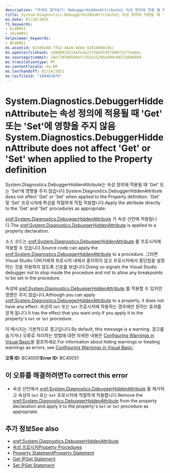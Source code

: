 ```yaml
---
description: "자세히 알아보기: DebuggerHiddenAttribute는 속성 정의에 적용 될 때 ' Get ' 또는 ' Set '에 영향을 주지 않습니다."
title: System.Diagnostics.DebuggerHiddenAttribute는 속성 정의에 적용될 때 'Get' 또는 'Set'에 영향을 주지 않음
ms.date: 07/20/2015
f1_keywords:
- bc40051
- vbc40051
helpviewer_keywords:
- BC40051
ms.assetid: 623d5e48-7fb2-48a9-bbbb-92914b08c01c
ms.openlocfilehash: 1d0d091d214afe3e22f2bd2fd57d46722f7e4dac
ms.sourcegitcommit: 10e719780594efc781b15295e499c66f316068b8
ms.translationtype: MT
ms.contentlocale: ko-KR
ms.lasthandoff: 02/14/2021
ms.locfileid: "100462076"
---
```

# <a name="systemdiagnosticsdebuggerhiddenattribute-does-not-affect-get-or-set-when-applied-to-the-property-definition"></a><span data-ttu-id="cce28-103">System.Diagnostics.DebuggerHiddenAttribute는 속성 정의에 적용될 때 'Get' 또는 'Set'에 영향을 주지 않음</span><span class="sxs-lookup"><span data-stu-id="cce28-103">System.Diagnostics.DebuggerHiddenAttribute does not affect 'Get' or 'Set' when applied to the Property definition</span></span>

<span data-ttu-id="cce28-104">System.Diagnostics.DebuggerHiddenAttribute는 속성 정의에 적용될 때 'Get' 또는 'Set'에 영향을 주지 않습니다.</span><span class="sxs-lookup"><span data-stu-id="cce28-104">System.Diagnostics.DebuggerHiddenAttribute does not affect 'Get' or 'Set' when applied to the Property definition.</span></span> <span data-ttu-id="cce28-105">'Get' 및 'Set' 프로시저에 특성을 적절하게 직접 적용합니다.</span><span class="sxs-lookup"><span data-stu-id="cce28-105">Apply the attribute directly to the 'Get' and 'Set' procedures as appropriate.</span></span>  
  
 <span data-ttu-id="cce28-106"><xref:System.Diagnostics.DebuggerHiddenAttribute> 가 속성 선언에 적용됩니다.</span><span class="sxs-lookup"><span data-stu-id="cce28-106">The <xref:System.Diagnostics.DebuggerHiddenAttribute> is applied to a property declaration.</span></span>  
  
 <span data-ttu-id="cce28-107">소스 코드는 <xref:System.Diagnostics.DebuggerHiddenAttribute> 를 프로시저에 적용할 수 있습니다.</span><span class="sxs-lookup"><span data-stu-id="cce28-107">Source code can apply the <xref:System.Diagnostics.DebuggerHiddenAttribute> to a procedure.</span></span> <span data-ttu-id="cce28-108">그러면 Visual Studio 디버거에게 프로시저 내에서 중지하지 않고 프로시저에서 중단점을 설정하는 것을 허용하지 않도록 신호를 보냅니다.</span><span class="sxs-lookup"><span data-stu-id="cce28-108">Doing so signals the Visual Studio debugger not to stop inside the procedure and not to allow any breakpoints to be set in the procedure.</span></span>  
  
 <span data-ttu-id="cce28-109">속성에 <xref:System.Diagnostics.DebuggerHiddenAttribute> 를 적용할 수 있지만 영향은 주지 않습니다.</span><span class="sxs-lookup"><span data-stu-id="cce28-109">Although you can apply <xref:System.Diagnostics.DebuggerHiddenAttribute> to a property, it does not have any effect.</span></span> <span data-ttu-id="cce28-110">속성의 `Get` 또는 `Set` 프로시저에 적용하는 경우에만 원하는 효과를 얻게 됩니다.</span><span class="sxs-lookup"><span data-stu-id="cce28-110">It has the effect that you want only if you apply it to the property's `Get` or `Set` procedure.</span></span>  
  
 <span data-ttu-id="cce28-111">이 메시지는 기본적으로 경고입니다.</span><span class="sxs-lookup"><span data-stu-id="cce28-111">By default, this message is a warning.</span></span> <span data-ttu-id="cce28-112">경고를 숨기거나 오류로 처리하는 방법에 대한 자세한 내용은 [Configuring Warnings in Visual Basic](/visualstudio/ide/configuring-warnings-in-visual-basic)을 참조하세요.</span><span class="sxs-lookup"><span data-stu-id="cce28-112">For information about hiding warnings or treating warnings as errors, see [Configuring Warnings in Visual Basic](/visualstudio/ide/configuring-warnings-in-visual-basic).</span></span>  
  
 <span data-ttu-id="cce28-113">**오류 ID:** BC40051</span><span class="sxs-lookup"><span data-stu-id="cce28-113">**Error ID:** BC40051</span></span>  
  
## <a name="to-correct-this-error"></a><span data-ttu-id="cce28-114">이 오류를 해결하려면</span><span class="sxs-lookup"><span data-stu-id="cce28-114">To correct this error</span></span>  
  
- <span data-ttu-id="cce28-115">속성 선언에서 <xref:System.Diagnostics.DebuggerHiddenAttribute> 를 제거하고 속성의 `Get` 또는 `Set` 프로시저에 적절하게 적용합니다.</span><span class="sxs-lookup"><span data-stu-id="cce28-115">Remove the <xref:System.Diagnostics.DebuggerHiddenAttribute> from the property declaration and apply it to the property's `Get` or `Set` procedure as appropriate.</span></span>  
  
## <a name="see-also"></a><span data-ttu-id="cce28-116">추가 정보</span><span class="sxs-lookup"><span data-stu-id="cce28-116">See also</span></span>

- <xref:System.Diagnostics.DebuggerHiddenAttribute>
- [<span data-ttu-id="cce28-117">속성 프로시저</span><span class="sxs-lookup"><span data-stu-id="cce28-117">Property Procedures</span></span>](../programming-guide/language-features/procedures/property-procedures.md)
- [<span data-ttu-id="cce28-118">Property Statement</span><span class="sxs-lookup"><span data-stu-id="cce28-118">Property Statement</span></span>](../language-reference/statements/property-statement.md)
- [<span data-ttu-id="cce28-119">Get 문</span><span class="sxs-lookup"><span data-stu-id="cce28-119">Get Statement</span></span>](../language-reference/statements/get-statement.md)
- [<span data-ttu-id="cce28-120">Set 문</span><span class="sxs-lookup"><span data-stu-id="cce28-120">Set Statement</span></span>](../language-reference/statements/set-statement.md)
